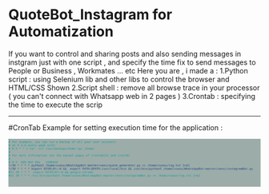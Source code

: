 # QuoteBot_Instagram for Automatization
If you want to control and sharing posts and also sending messages in instgram just with one script , and specify the time fix to send messages to People or Business , Workmates ... etc
Here you are , i made a : 
1.Python script : using Selenium lib and other libs to control the browser and HTML/CSS Shown 
2.Script shell :  remove all browse trace in your processor ( you can't connect with Whatsapp web in 2 pages )
3.Crontab : specifying the time to execute the scrip

--------------------------------------------------------------------------------------------------------------
#CronTab
Example for setting execution time for the application :

![alt text](https://raw.githubusercontent.com/Vvoox/QuoteBot_Instagram/master/QuoteBot_Instagram/Crontab/crontab.png)

